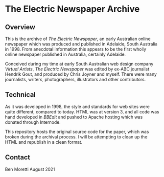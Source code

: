 # The Electric Newspaper Archive

## Overview

This is the archive of _The Electric Newspaper_, an early Australian online newspaper which was produced and published in Adelaide, South Australia in 1998. From anecdotal information this appears to be the first wholly online newspaper published in Australia, certainly Adelaide. 

Conceived during my time at early South Australian web design company _Virtual Artists_, _The Electric Newspaper_ was edited by ex-ABC journalist Hendrik Gout, and produced by Chris Joyner and myself.  There were many journalists, writers, photographers, illustrators and other contributors.

## Technical 

As it was developed in 1998, the style and standards for web sites were quite different, compared to today. HTML was at version 3, and all code was hand developed in _BBEdit_ and pushed to Apache hosting which was donated through Internode.

This repository hosts the original source code for the paper, which was broken during the archival process.  I will be attempting to clean up the HTML and republish in a clean format. 

## Contact

Ben Moretti
August 2021
